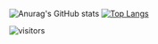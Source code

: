 
![Anurag's GitHub stats](https://github-readme-stats.vercel.app/api?username=liavweiss&show_icons=true&theme=tokyonight) [![Top Langs](https://github-readme-stats.vercel.app/api/top-langs/?username=liavweiss&layout=compact&theme=tokyonight)](https://github.com/anuraghazra/github-readme-stats)

![visitors](https://visitor-badge.glitch.me/badge?page_id=liavweiss)

